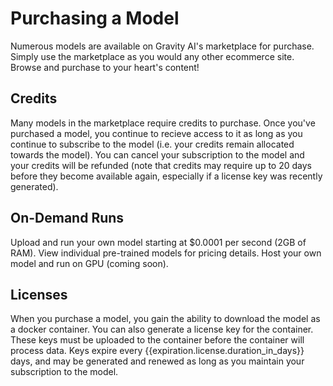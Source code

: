 # Purchasing a Model

Numerous models are available on Gravity AI's marketplace for purchase. Simply use the marketplace as you would any other ecommerce site. Browse and purchase to your heart's content!

## Credits

Many models in the marketplace require credits to purchase. Once you've purchased a model, you continue to recieve access to it as long as you continue to subscribe to the model (i.e. your credits remain allocated towards the model). You can cancel your subscription to the model and your credits will be refunded (note that credits may require up to 20 days before they become available again, especially if a license key was recently generated).

## On-Demand Runs

Upload and run your own model starting at $0.0001 per second (2GB of RAM). View individual pre-trained models for pricing details. Host your own model and run on GPU (coming soon).

## Licenses

When you purchase a model, you gain the ability to download the model as a docker container. You can also generate a license key for the container. These keys must be uploaded to the container before the container will process data. Keys expire every {{expiration.license.duration_in_days}} days, and may be generated and renewed as long as you maintain your subscription to the model.
